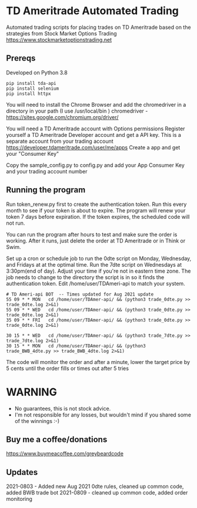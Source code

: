 # TD Ameritrade Automated Trading
Automated trading scripts for placing trades on TD Ameritrade based on the strategies from Stock Market Options Trading
https://www.stockmarketoptionstrading.net


## Prereqs
Developed on Python 3.8
```
pip install tda-api
pip install selenium
pip install httpx
```
You will need to install the Chrome Browser and add the chromedriver in a directory in your path (I use /usr/local/bin )
chromedriver - https://sites.google.com/chromium.org/driver/

You will need a TD Ameritrade account with Options permissions 
Register yourself a TD Ameritrade Developer account and get a API key. This is a separate account from your trading account
https://developer.tdameritrade.com/user/me/apps
Create a app and get your "Consumer Key"

Copy the sample_config.py to config.py and add your App Consumer Key and your trading account number

## Running the program
Run token_renew.py first to create the authentication token. Run this every month to see if your token is about to expire. The program will renew your token 7 days before expiration. If the token expires, the scheduled code will not run.

You can run the program after hours to test and make sure the order is working. After it runs, just delete the order at TD Ameritrade or in Think or Swim.

Set up a cron or schedule job to run the 0dte script on Monday,  Wednesday, and Fridays at at the optimal time. Run the 7dte script on Wednesdays at 3:30pm(end of day).  Adjust your time if you're not in eastern time zone. The job needs to change to the directory the script is in so it finds the authentication token. Edit /home/user/TDAmeri-api to match your system.
```
# TD Ameri-api BOT  -- Times updated for Aug 2021 update
55 09 * * MON   cd /home/user/TDAmer-api/ && (python3 trade_0dte.py >> trade_0dte.log 2>&1)
55 09 * * WED   cd /home/user/TDAmer-api/ && (python3 trade_0dte.py >> trade_0dte.log 2>&1)
35 09 * * FRI   cd /home/user/TDAmer-api/ && (python3 trade_0dte.py >> trade_0dte.log 2>&1)

30 15 * * WED   cd /home/user/TDAmer-api/ && (python3 trade_7dte.py >> trade_7dte.log 2>&1)
30 15 * * MON   cd /home/user/TDAmer-api/ && (python3 trade_BWB_4dte.py >> trade_BWB_4dte.log 2>&1)

```
The code will monitor the order and after a minute, lower the target price by 5 cents until the order fills or times out after 5 tries

# WARNING
- No guarantees, this is not stock advice.
- I'm not responsible for any losses, but wouldn't mind if you shared some of the winnings :-)


## Buy me a coffee/donations
https://www.buymeacoffee.com/greybeardcode 

## Updates
2021-0803 - Added new Aug 2021 0dte rules, cleaned up common code, added BWB trade bot
2021-0809 - cleaned up common code, added order monitoring 
